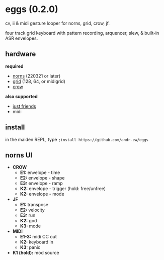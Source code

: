 # eggs (0.2.0)

cv, ii & midi gesture looper for norns, grid, crow, jf.

four track grid keyboard with pattern recording, arquencer, slew, & built-in ASR envelopes.

## hardware

**required**

- [norns](https://github.com/p3r7/awesome-monome-norns) (220321 or later)
- [grid](https://monome.org/docs/grid/) (128, 64, or midigrid)
- [crow](https://monome.org/docs/crow/)

**also supported**

- [just friends](https://www.whimsicalraps.com/products/just-friends?variant=5586981781533)
- midi

## install

in the maiden REPL, type `;install https://github.com/andr-ew/eggs`

## norns UI

- **CROW**
  - **E1:** envelope - time
  - **E2:** envelope - shape
  - **E3:** envelope - ramp
  - **K2:** envelope - trigger (hold: free/unfree)
  - **K2:** envelope - mode
- **JF**
  - **E1:** transpose
  - **E2:** velocity
  - **E3:** run
  - **K2:** god
  - **K3:** mode
- **MIDI**
  - **E1-3:** midi CC out 
  - **K2:** keyboard in
  - **K3:** panic
- **K1 (hold):** mod source
